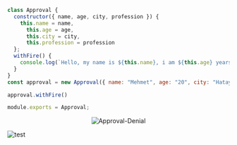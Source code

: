 
```js
class Approval {
  constructor({ name, age, city, profession }) {
    this.name = name,
      this.age = age,
      this.city = city,
      this.profession = profession
  };
  withFire() {
    console.log(`Hello, my name is ${this.name}, i am ${this.age} years old and i live in ${this.city}. I am a ${this.profession}`)
  }
}
const approval = new Approval({ name: "Mehmet", age: "20", city: "Hatay", profession: "web design and programming student" })

approval.withFire()

module.exports = Approval;
```
<p align="center"> <img src="https://komarev.com/ghpvc/?username=Approval-Denial&label=Ziyaretçi%20Sayısı&color=da004e" alt="Approval-Denial" /></p>


![test](https://media.discordapp.net/attachments/1065215272530751529/1069344099842412574/BannerApprovalAskm.png?width=1440&height=306)
